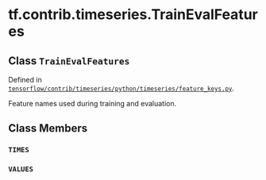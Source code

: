 <div itemscope itemtype="http://developers.google.com/ReferenceObject">
<meta itemprop="name" content="tf.contrib.timeseries.TrainEvalFeatures" />
<meta itemprop="path" content="Stable" />
<meta itemprop="property" content="TIMES"/>
<meta itemprop="property" content="VALUES"/>
</div>

# tf.contrib.timeseries.TrainEvalFeatures

## Class `TrainEvalFeatures`





Defined in [`tensorflow/contrib/timeseries/python/timeseries/feature_keys.py`](/code/stable/tensorflow/contrib/timeseries/python/timeseries/feature_keys.py).

Feature names used during training and evaluation.

## Class Members

<h3 id="TIMES"><code>TIMES</code></h3>

<h3 id="VALUES"><code>VALUES</code></h3>

